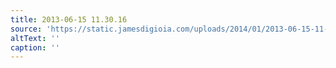 ```yaml
---
title: 2013-06-15 11.30.16
source: 'https://static.jamesdigioia.com/uploads/2014/01/2013-06-15-11-30-16-scaled.jpg'
altText: ''
caption: ''
---
```


